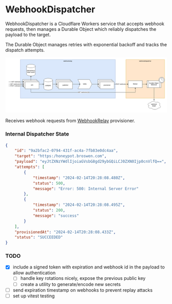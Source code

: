 # WebhookDispatcher

WebhookDispatcher is a Cloudflare Workers service that accepts webhook requests, then manages a Durable Object
which reliably dispatches the payload to the target.

The Durable Object manages retries with exponential backoff and tracks the dispatch attempts.

![diagram](diagram.png)

Receives webhook requests from [WebhookRelay](https://github.com/broswen/webhookrelay) provisioner.

### Internal Dispatcher State

```json
{
	"id": "9a2bfac2-0794-431f-ac4a-7fb83e0dc4aa",
	"target": "https:/honeypot.broswen.com",
	"payload": "eyJtZXNzYWdlIjoiaGVsbG8gd29ybGQiLCJ0ZXN0Ijp0cnVlfQ==",
	"attempts": [
		{
			"timestamp": "2024-02-14T20:28:08.480Z",
			"status": 500,
			"message": "Error: 500: Internal Server Error"
		},
		{
			"timestamp": "2024-02-14T20:28:08.495Z",
			"status": 200,
			"message": "success"
		}
	],
	"provisionedAt": "2024-02-14T20:28:08.433Z",
	"status": "SUCCEEDED"
}
```

### TODO
- [x] include a signed token with expiration and webhook id in the payload to allow authentication
  - [ ] handle key rotations nicely, expose the previous public key
  - [ ] create a utility to generate/encode new secrets
- [ ] send expiration timestamp on webhooks to prevent replay attacks
- [ ] set up vitest testing
